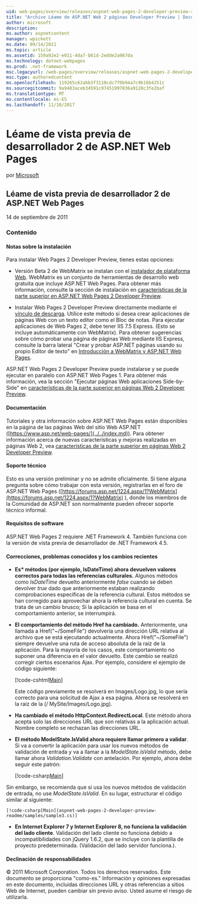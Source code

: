 ```yaml
---
uid: web-pages/overview/releases/aspnet-web-pages-2-developer-preview-readme
title: "Archivo Léame de ASP.NET Web 2 páginas Developer Preview | Documentos de Microsoft"
author: microsoft
description: 
ms.author: aspnetcontent
manager: wpickett
ms.date: 09/14/2011
ms.topic: article
ms.assetid: 159a92e2-e011-4da7-b61d-2edde2a967da
ms.technology: dotnet-webpages
ms.prod: .net-framework
msc.legacyurl: /web-pages/overview/releases/aspnet-web-pages-2-developer-preview-readme
msc.type: authoredcontent
ms.openlocfilehash: 119265c62abb3f3110cdc7f0b94a7c9b16b4251c
ms.sourcegitcommit: 9a9483aceb34591c97451997036a9120c3fe2baf
ms.translationtype: MT
ms.contentlocale: es-ES
ms.lasthandoff: 11/10/2017
---
```

<a name="aspnet-web-pages-2-developer-preview-readme"></a>Léame de vista previa de desarrollador 2 de ASP.NET Web Pages
====================
por [Microsoft](https://github.com/microsoft)

## <a name="aspnet-web-pages-2-developer-preview-readme"></a>Léame de vista previa de desarrollador 2 de ASP.NET Web Pages

14 de septiembre de 2011

### <a name="contents"></a>Contenido

#### <a id="_Toc303701284"></a>Notas sobre la instalación

Para instalar Web Pages 2 Developer Preview, tienes estas opciones:

- Versión Beta 2 de WebMatrix se instalan con el [instalador de plataforma Web](https://go.microsoft.com/fwlink/?LinkId=226883). WebMatrix es un conjunto de herramientas de desarrollo web gratuita que incluye ASP.NET Web Pages. Para obtener más información, consulte la sección de instalación en [características de la parte superior en ASP.NET Web Pages 2 Developer Preview](https://go.microsoft.com/fwlink/?LinkID=227824).

- Instalar Web Pages 2 Developer Preview directamente mediante el [vínculo de descarga](https://go.microsoft.com/fwlink/?LinkID=226335). Utilice este método si desea crear aplicaciones de páginas Web con un texto editor como el Bloc de notas. Para ejecutar aplicaciones de Web Pages 2, debe tener IIS 7.5 Express. (Esto se incluye automáticamente con WebMatrix). Para obtener sugerencias sobre cómo probar una página de páginas Web mediante IIS Express, consulte la barra lateral "Crear y probar ASP.NET páginas usando su propio Editor de texto" en [Introducción a WebMatrix y ASP.NET Web Pages](https://go.microsoft.com/fwlink/?LinkId=202889).

ASP.NET Web Pages 2 Developer Preview puede instalarse y se puede ejecutar en paralelo con ASP.NET Web Pages 1. <a id="a"></a>Para obtener más información, vea la sección "Ejecutar páginas Web aplicaciones Side-by-Side" en [características de la parte superior en páginas Web 2 Developer Preview](https://go.microsoft.com/fwlink/?LinkID=227824).

#### <a id="_Toc303701285"></a>Documentación

Tutoriales y otra información sobre ASP.NET Web Pages están disponibles en la página de las páginas Web del sitio Web ASP.NET ([https://www.asp.net/web-pages/](../../index.md)). Para obtener información acerca de nuevas características y mejoras realizadas en páginas Web 2, vea [características de la parte superior en páginas Web 2 Developer Preview](https://go.microsoft.com/fwlink/?LinkID=227824).

#### <a id="_Toc303701286"></a>Soporte técnico

<a id="_Toc209852135"></a><a id="_Toc255833657"></a>Esto es una versión preliminar y no se admite oficialmente. Si tiene alguna pregunta sobre cómo trabajar con esta versión, registrarlas en el foro de ASP.NET Web Pages ([https://forums.asp.net/1224.aspx/1?WebMatrix](https://forums.asp.net/1224.aspx/1?WebMatrix) ), donde los miembros de la Comunidad de ASP.NET son normalmente pueden ofrecer soporte técnico informal.

#### <a id="_Toc303701287"></a>Requisitos de software

ASP.NET Web Pages 2 requiere .NET Framework 4. También funciona con la versión de vista previa de desarrollador de .NET Framework 4.5.

<a id="_Toc303701288"></a><a id="_Breaking_Changes"></a>

#### <a name="fixes-known-issues-and-breaking-changes"></a>Correcciones, problemas conocidos y los cambios recientes

<a id="_Toc224729061"></a><a id="_Toc238051347"></a>

- **Es\* métodos (por ejemplo, IsDateTime) ahora devuelven valores correctos para todas las referencias culturales.** Algunos métodos como *IsDateTime* devuelto anteriormente *false* cuando se deben devolver *true* dado que anteriormente estaban realizando comprobaciones específicas de la referencia cultural. Estos métodos se han corregido para aprovechar ahora la referencia cultural en cuenta. Se trata de un cambio brusco; Si la aplicación se basa en el comportamiento anterior, se interrumpirá.
- **El comportamiento del método Href ha cambiado.** Anteriormente, una llamada a Href("~/SomeFile") devolvería una dirección URL relativa al archivo que se está ejecutando actualmente. Ahora Href("~/SomeFile") siempre devuelve una ruta de acceso absoluta de la raíz de la aplicación. Para la mayoría de los casos, este comportamiento no suponer una diferencia en el valor devuelto. Este cambio se realizó corregir ciertos escenarios Ajax. Por ejemplo, considere el ejemplo de código siguiente: 

    [!code-cshtml[Main](aspnet-web-pages-2-developer-preview-readme/samples/sample1.cshtml)]

    Este código previamente se resolverá en Images/Logo.jpg, lo que sería correcto para una solicitud de Ajax a esa página. Ahora se resolverá en la raíz de la (/ MySite/Images/Logo.jpg).
- **Ha cambiado el método HttpContext.RedirectLocal**. Este método ahora acepta solo las direcciones URL que son relativas a la aplicación actual. Nombre completo se rechazan las direcciones URL.
- **El método ModelState.IsValid ahora requiere llamar primero a validar**. Si va a convertir la aplicación para usar los nuevos métodos de validación de entrada y va a llamar a la *ModelState.IsValid* método, debe llamar ahora *Validation.Validate* con antelación. Por ejemplo, ahora debe seguir este patrón: 

    [!code-csharp[Main](aspnet-web-pages-2-developer-preview-readme/samples/sample2.cs)]

 Sin embargo, se recomienda que si usa los nuevos métodos de validación de entrada, no use *ModelState.IsValid*. En su lugar, estructurar el código similar al siguiente: 

    [!code-csharp[Main](aspnet-web-pages-2-developer-preview-readme/samples/sample3.cs)]
- **En Internet Explorer 7 y Internet Explorer 8, no funciona la validación del lado cliente**. Validación del lado cliente no funciona debido a incompatibilidades con jQuery 1.6.2, que se incluye con la plantilla de proyecto predeterminada. (Validación del lado servidor funciona.).

#### <a id="_Toc303701289"></a>Declinación de responsabilidades

© 2011 Microsoft Corporation. Todos los derechos reservados. Este documento se proporciona "como-es." Información y opiniones expresadas en este documento, incluidas direcciones URL y otras referencias a sitios Web de Internet, pueden cambiar sin previo aviso. Usted asume el riesgo de utilizarla.
